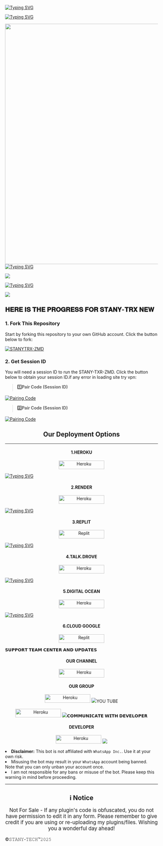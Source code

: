    
[![Typing SVG](https://readme-typing-svg.herokuapp.com?font=Rockstar-ExtraBold&size=85&pause=100000000&color=FFFF00&lines=true&vCenter=true&width=815&height=100&lines=𝐒𝐓𝐀𝐍𝐘-𝐓𝐗𝐑-𝐙𝐌𝐃)](https://git.io/typing-svg) 
  








[![Typing SVG](https://readme-typing-svg.herokuapp.com?font=Rockstar-ExtraBold&size=50&pause=4800color=RRGGBB&lines=true&vCenter=true&width=815&height=100&lines=DEVELOPER-STANLEY+🇹🇿+𝟮𝟬𝟮𝟱)](https://git.io/typing-svg) 


  

<p align="centre"><img src="https://files.catbox.moe/hfjbvb.jpeg" width="790" heigh="250"



[![Typing SVG](https://readme-typing-svg.herokuapp.com?font=Rockstar-ExtraBold&size=50&pause=4000&color=00FF00&lines=true&vCenter=true&width=815&height=100&lines=𝗦𝗧𝗔𝗡𝗬-𝐓𝐗𝐑+𝐙𝐌𝐃+✌️+𝟮𝟬𝟮𝟱)](https://git.io/typing-svg) 

<a><img src='https://i.imgur.com/LyHic3i.gif'/></a>

[![Typing SVG](https://readme-typing-svg.herokuapp.com?font=Rockstar-ExtraBold&size=50&pause=4000&color=RRGGBB&lines=true&vCenter=true&width=815&height=100&lines=DEVELOPER-STANLEY+🇹🇿+𝟮𝟬𝟮𝟱)](https://git.io/typing-svg) 

<a><img src='https://i.imgur.com/LyHic3i.gif'/></a>

## 𝐇𝐄𝐑𝐄 𝐈𝐒 𝐓𝐇𝐄 𝐏𝐑𝐎𝐆𝐑𝐄𝐒𝐒 𝐅𝐎𝐑 𝐒𝐓𝐀𝐍𝐘-𝐓𝐑𝐗 𝐍𝐄𝐖 



### 1. Fork This Repository

Start by forking this repository to your own GitHub account. Click the button below to fork:

  
<a href="https://github.com/Stanking11/STANY-TXR-ZMD/fork"><img title="STANYTRX-ZMD" src="https://img.shields.io/badge/FORK-STANYTECH-BOTh?color=blue&style=for-the-badge&logo=github"></a>
  
### 2. Get Session ID 

You will need a session ID to run the STANY-TXR-ZMD. Click the button below to obtain your session ID.if any error in loading site try vpn:

> **1️⃣Pair Code (Session ID)**

<a href='https://caseyrhodeshub-7kak.vercel.app' target="_blank">
  <img alt='Pairing Code' src='https://img.shields.io/badge/Get%20Pairing%20Code-orange?style=for-the-badge&logo=opencv&logoColor=black'/>
</a>
<br> 

> **2️⃣Pair Code (Session ID)**

<a href='https://enzo-md-sessions-generator-2.onrender.com' target="_blank">
  <img alt='Pairing Code' src='https://img.shields.io/badge/Get%20Pairing%20Code-darkpink?style=for-the-badge&logo=opencv&logoColor=black'/>
</a>
<br> 



<h2 align="center">Our Deployment Options</h2>

---

<h4 align="center">1.HEROKU</h4>
<p style="text-align: center; font-size: 1.2em;">


<p align="center">
<a href='https://stainy-tech.vercel.app/' target="_blank"><img alt='Heroku' src='https://img.shields.io/badge/-heroku ‎ deploy-800080?style=for-the-badge&logo=heroku&logoColor=white'/< width=150 height=28/p></a>

  [![Typing SVG](https://readme-typing-svg.herokuapp.com?font=Rockstar-ExtraBold&size=30&pause=800&color=0000FF&center=true&vCenter=true&width=815&height=60&lines=▭+▬+▭+▬+▭+▬+▭+▬+▭+▬+▭)](https://git.io/typing-svg) 

<h4 align="center">2.RENDER</h4>
<p style="text-align: center; font-size: 1.2em;">
  
<p align="center">
<a href='https://dashboard.render.com/web/new' target="_blank"><img alt='Heroku' src='https://img.shields.io/badge/-Render deploy-black?style=for-the-badge&logo=render&logoColot=white'/< width=150 height=28/p></a>

  [![Typing SVG](https://readme-typing-svg.herokuapp.com?font=Rockstar-ExtraBold&size=30&pause=800&color=0000FF&center=true&vCenter=true&width=815&height=60&lines=▭+▬+▭+▬+▭+▬+▭+▬+▭+▬+▭)](https://git.io/typing-svg) 

  <h4 align="center">3.REPLIT</h4>
<p style="text-align: center; font-size: 1.2em;">

<p align="center">
<a href='https://replit.com/~' target="_blank"><img alt='Replit' src='https://img.shields.io/badge/-Replit Deploy-1976D2?style=for-the-badge&logo=replit&logoColor=white'/< width=150 height=28/p></a> </a>

  [![Typing SVG](https://readme-typing-svg.herokuapp.com?font=Rockstar-ExtraBold&size=30&pause=800&color=48FF68&center=true&vCenter=true&width=815&height=60&lines=▭+▬+▭+▬+▭+▬+▭+▬+▭+▬+▭)](https://git.io/typing-svg) 

  <h4 align="center">4.TALK.DROVE</h4>
<p style="text-align: center; font-size: 1.2em;">
  
<p align="center">
<a href='https://talkdrove.com/share-bot/66' target="_blank"><img alt='Heroku' src='https://img.shields.io/badge/-TalkDrove ‎Deploy-6971FF?style=for-the-badge&logo=Github&logoColor=white'/< width=150 height=28/p></a>

  [![Typing SVG](https://readme-typing-svg.herokuapp.com?font=Rockstar-ExtraBold&size=30&pause=800&color=FF0000&center=true&vCenter=true&width=815&height=60&lines=▭+▬+▭+▬+▭+▬+▭+▬+▭+▬+▭)](https://git.io/typing-svg) 


  <h4 align="center">5.DIGITAL OCEAN</h4>
<p style="text-align: center; font-size: 1.2em;">
  
<p align="center">
<a href='https://www.digitalocean.com/' target="_blank"><img alt='Heroku' src='https://img.shields.io/badge/-Digital Ocean-black?style=for-the-badge&logo=digital&logoColot=white'/< width=150 height=28/p></a>

  [![Typing SVG](https://readme-typing-svg.herokuapp.com?font=Rockstar-ExtraBold&size=30&pause=800&color=FF0000&center=true&vCenter=true&width=815&height=60&lines=▭+▬+▭+▬+▭+▬+▭+▬+▭+▬+▭)](https://git.io/typing-svg) 

<h4 align="center">6.CLOUD GOOGLE</h4>
<p style="text-align: center; font-size: 1.2em;">

<p align="center">
<a href='https://cloud.google.com/' target="_blank"><img alt='Replit' src='https://img.shields.io/badge/-Google cloud Deploy-1976D2?style=for-the-badge&logo=replit&logoColor=white'/< width=150 height=28/p></a> </a>

𝗦𝗨𝗣𝗣𝗢𝗥𝗧 𝗧𝗘𝗔𝗠 𝗖𝗘𝗡𝗧𝗘𝗥 𝗔𝗡𝗗 𝗨𝗣𝗗𝗔𝗧𝗘𝗦

<h4 align="center">OUR CHANNEL</h4>
<p style="text-align: left corner; font-size: 1.2em;">
  
<p align="center">
<a href='https://whatsapp.com/channel/0029Vb8ixZ6DOQIPoX014p1k' target="_blank"><img alt='Heroku' src='https://img.shields.io/badge/-Support Team-48FF68?style=for-the-badge&logo=WhatsApp&logoColor=black'/< width=150 height=28/p></a>



  <h4 align="center">OUR GROUP</h4>
<p style="text-align: center; font-size: 1.2em;">
  
<p align="center">
<a href='chat.whatsapp.com/FDPHwoJOH56BuNF5pWKXWo' target="_blank"><img alt='Heroku' src='https://img.shields.io/badge/-Group Chats-6CFF3F?style=for-the-badge&logo=WhatsApp&logoColor=black'/< width=150 height=28/p></a>
<a><img src='https://i.imgur.com/LyHic3i.gif'/></


<h4 align="center">YOU TUBE</h4>
<p style="text-align: center; font-size: 1.2em;">
  
<p align="center">
<a href='https://youtube.com/@stanleytechnology?si=FRItJCOs0nWSADoq' target="_blank"><img alt='Heroku' src='https://img.shields.io/badge/-YouTubeChannel-FF0000?style=for-the-badge&logo=YouTube&logoColor=black'/< width=150 height=28/p></a>
<a><img src='https://i.imgur.com/LyHic3i.gif'/></

𝗖𝗢𝗠𝗠𝗨𝗡𝗜𝗖𝗔𝗧𝗘 𝗪𝗜𝗧𝗛 𝗗𝗘𝗩𝗘𝗟𝗢𝗣𝗘𝗥

<h4 align="center">DEVELOPER</h4>
<p style="text-align: center; font-size: 1.2em;">
  
<p align="center">
<a href='https://wa.link/pn8y0n' target="_blank"><img alt='Heroku' src='https://img.shields.io/badge/-DEVELOPER-6CFF3F?style=for-the-badge&logo=WhatsApp&logoColor=white'/< width=150 height=28/p></a>
<a><img src='https://i.imgur.com/LyHic3i.gif'/></

- **Disclaimer:** This bot is not affiliated with `WhatsApp Inc.`. Use it at your own risk.
- Misusing the bot may result in your `WhatsApp` account being banned. Note that you can only unban your account once.
- I am not responsible for any bans or misuse of the bot. Please keep this warning in mind before proceeding.

---

<h2 align="center">ℹ️ Notice</h2>
<p style="text-align: center; font-size: 1.2em;">
  Not For Sale - If any plugin's code is obfuscated, you do not have permission to edit it in any form. Please remember to give credit if you are using or re-uploading my plugins/files. Wishing you a wonderful day ahead!</p>

©𝚂𝚃𝙰𝙽𝚈-𝚃𝙴𝙲𝙷™𝟸𝟶𝟸𝟻 

